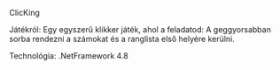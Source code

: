 ClicKing

Játékról:
  Egy egyszerű klikker játék, ahol a feladatod: A geggyorsabban sorba rendezni a számokat és a ranglista első helyére kerülni.

Technológia:
  .NetFramework 4.8
  
